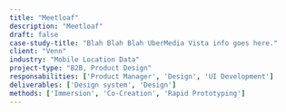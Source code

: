 ```yaml
---
title: "Meetloaf"
description: "Meetloaf"
draft: false
case-study-title: "Blah Blah Blah UberMedia Vista info goes here."
client: "Venn"
industry: "Mobile Location Data"
project-type: "B2B, Product Design"
responsabilities: ['Product Manager', 'Design', 'UI Development']
deliverables: ['Design system', 'Design']
methods: ['Immersion', 'Co-Creation', 'Rapid Prototyping']
---
```

